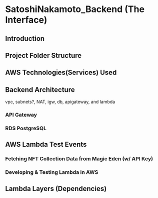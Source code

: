 # SatoshiNakamoto_Backend (The Interface)

## Introduction 


## Project Folder Structure

## AWS Technologies(Services) Used


## Backend Architecture
vpc, subnets?, NAT, igw, db, apigateway, and lambda
### API Gateway
### RDS PostgreSQL


## AWS Lambda Test Events
### Fetching NFT Collection Data from Magic Eden (w/ API Key)
### Developing & Testing Lambda in AWS

## Lambda Layers (Dependencies)
